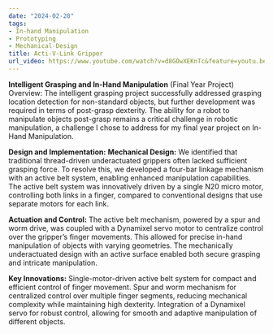 ```yaml
---
date: "2024-02-28"
tags:
- In-hand Manipulation
- Prototyping
- Mechanical-Design
title: Acti-V-Link Gripper
url_video: https://www.youtube.com/watch?v=d8GOwXEKnTc&feature=youtu.be
---
```

**Intelligent Grasping and In-Hand Manipulation** (Final Year Project)
Overview: The intelligent grasping project successfully addressed grasping location detection for non-standard objects, but further development was required in terms of post-grasp dexterity. The ability for a robot to manipulate objects post-grasp remains a critical challenge in robotic manipulation, a challenge I chose to address for my final year project on In-Hand Manipulation.

**Design and Implementation:**
**Mechanical Design:**
We identified that traditional thread-driven underactuated grippers often lacked sufficient grasping force. To resolve this, we developed a four-bar linkage mechanism with an active belt system, enabling enhanced manipulation capabilities. The active belt system was innovatively driven by a single N20 micro motor, controlling both links in a finger, compared to conventional designs that use separate motors for each link.

**Actuation and Control:**
The active belt mechanism, powered by a spur and worm drive, was coupled with a Dynamixel servo motor to centralize control over the gripper’s finger movements. This allowed for precise in-hand manipulation of objects with varying geometries. The mechanically underactuated design with an active surface enabled both secure grasping and intricate manipulation.

**Key Innovations:**
Single-motor-driven active belt system for compact and efficient control of finger movement.
Spur and worm mechanism for centralized control over multiple finger segments, reducing mechanical complexity while maintaining high dexterity.
Integration of a Dynamixel servo for robust control, allowing for smooth and adaptive manipulation of different objects.

<!--more-->
